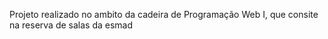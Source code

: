 Projeto realizado no ambito da cadeira  de Programação Web I, que consite na reserva de salas da esmad
